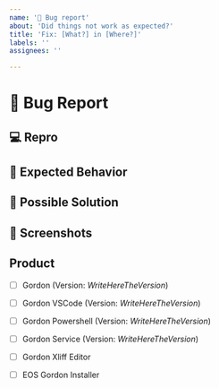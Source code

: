 ```yaml
---
name: '🐛 Bug report'
about: 'Did things not work as expected?'
title: 'Fix: [What?] in [Where?]'
labels: ''
assignees: ''

---
```


<!---
Thanks for filing an issue 😄 ! Before you submit, please read the following:
Search open/closed issues before submitting. Someone may have reported the same issue before.
-->

# 🐛 Bug Report

<!--- 
Provide a general summary of the issue here 
Add also a log, if present. 
The logs can be found here: 
Gordon: "%appdata%\EOS Solutions\Gordon\UILogs\debug.txt"
Gordon Xliff Editor:  "%appdata%\EOS Solutions\XLIFF\debuglog.txt"
Gordon Installer: "%localappdata%\Programs\EOS Solutions\.logs\"
-->

## 💻 Repro

<!-- Please provide steps to reproduce the issue and/or a code repository, gist, code snippet or sample files -->

## 🤔 Expected Behavior

<!--- Tell us what should happen -->

## 💁 Possible Solution

<!--- Not obligatory, but suggest a fix/reason for the bug -->
<!--- Please let us know if you'd be willing to contribute the fix; we'd be happy to work with you -->

## 📸 Screenshots
<!---If applicable, add screenshots to help explain your problem. -->

## Product
- [ ] Gordon (Version: _WriteHereTheVersion_)
- [ ] Gordon VSCode (Version: _WriteHereTheVersion_)
- [ ] Gordon Powershell (Version: _WriteHereTheVersion_)
- [ ] Gordon Service (Version: _WriteHereTheVersion_)
- [ ] Gordon Xliff Editor
- [ ] EOS Gordon Installer


